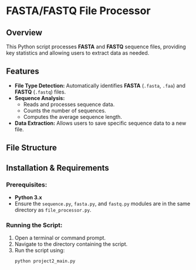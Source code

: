 # FASTA/FASTQ File Processor

## Overview
This Python script processes **FASTA** and **FASTQ** sequence files, providing key statistics and allowing users to extract data as needed.

## Features
- **File Type Detection:** Automatically identifies **FASTA** (`.fasta`, `.faa`) and **FASTQ** (`.fastq`) files.
- **Sequence Analysis:**
  - Reads and processes sequence data.
  - Counts the number of sequences.
  - Computes the average sequence length.
- **Data Extraction:** Allows users to save specific sequence data to a new file.

## File Structure

## Installation & Requirements
### Prerequisites:
- **Python 3.x**
- Ensure the `sequence.py`, `fasta.py`, and `fastq.py` modules are in the same directory as `file_processor.py`.

### Running the Script:
1. Open a terminal or command prompt.
2. Navigate to the directory containing the script.
3. Run the script using:
   ```bash
   python project2_main.py
